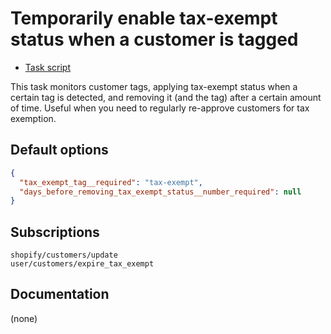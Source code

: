 # Temporarily enable tax-exempt status when a customer is tagged

* [Task script](./script.liquid)

This task monitors customer tags, applying tax-exempt status when a certain tag is detected, and removing it (and the tag) after a certain amount of time. Useful when you need to regularly re-approve customers for tax exemption.

## Default options

```json
{
  "tax_exempt_tag__required": "tax-exempt",
  "days_before_removing_tax_exempt_status__number_required": null
}
```

## Subscriptions

```liquid
shopify/customers/update
user/customers/expire_tax_exempt
```

## Documentation

(none)